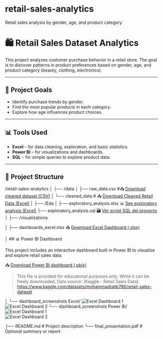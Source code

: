 # retail-sales-analytics
Retail sales analysis by gender, age, and product category
# 🛍️ Retail Sales Dataset Analytics

This project analyzes customer purchase behavior in a retail store. The goal is to discover patterns in product preferences based on gender, age, and product category (beauty, clothing, electronics).

---
## 🎯 Project Goals

- Identify purchase trends by gender.
- Find the most popular products in each category.
- Explore how age influences product choices.

---

## 📊 Tools Used

- **Excel** – for data cleaning, exploration, and basic statistics.
- **Power BI** – for visualizations and dashboards.
- **SQL** – for simple queries to explore product data.

---

## 📂 Project Structure

/retail-sales-analytics
│
├── /data
│ ├── raw_data.csv #📥 [Download cleaned dataset (CSV)](./data/cleaned_data.csv)
│ └── cleaned_data # 📥 [Download Cleaned Retail Data (Excel)](./data/Cleaned_retail_data.xlsx)
│
├── /Eda
│ ├── exploratory_analysis.xlsx 📊 [See exploratory analysis (Excel)](./Cleaning/exploratory_analysis.xlsx)
   ├── exploratory_analysis.sql 🗃️ [Ver script SQL del proyecto](https://github.com/jeisteve999/retail-sales-analytics/blob/main/SQL.first_proyectsql.sql)
│
├── /visualizations

│   ├── dashboards_excel.xlsx  📥 [Download Excel Dashboard (.xlsx)](./visualizations/Frist%20Project%20Excel%20Dashboards.xlsx) 

│ ## 📊 Power BI Dashboard

This project includes an interactive dashboard built in Power BI to visualize and explore retail sales data.

📥 [Download Power BI dashboard (.pbix)](./dashboard/My%20first%20proyect.2.pbix)

> This file is provided for educational purposes only. While it can be freely downloaded,
> Data source: [Kaggle - Retail Sales Data] https://www.kaggle.com/datasets/mohammadtalib786/retail-sales-dataset

│ └── dashboard_screenshots Excel/ ![Excel Dashboard 1](./visualizations/Excel%20Dashboard%201.png)
![Excel Dashboard 2](./visualizations/Excel%20Dashboard%202%20png.png)
 └── dashboard_screenshots Power Bi/ ![Excel Dashboard 1](./visualizations/Excel%20Dashboard%201.png)  
![Excel Dashboard 2](./visualizations/Excel%20Dashboard%202%20png.png)
 
├── README.md # Project description
└── final_presentation.pdf # Optional summary or report

